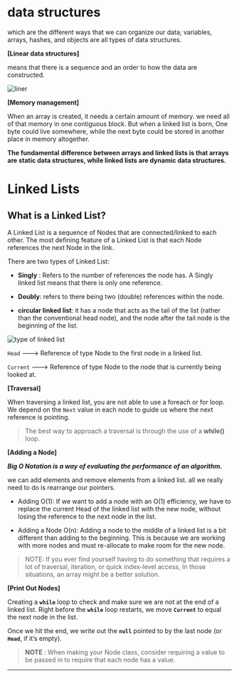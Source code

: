# data structures

which are the different ways that we can organize our data; variables, arrays, hashes, and objects are all types of data structures.

**[Linear data structures]**

means that there is a sequence and an order to how the data are constructed.

![liner](../img401/liner.png)

**[Memory management]**

When an array is created, it needs a certain amount of memory. we need all of that memory in one contiguous block.
But when a linked list is born, One byte could live somewhere, while the next byte could be stored in another place in memory altogether.

**The fundamental difference between arrays and linked lists is that arrays are static data structures, while linked lists are dynamic data structures.**

# Linked Lists

## What is a Linked List?

A Linked List is a sequence of Nodes that are connected/linked to each other. The most defining feature of a Linked List is that each Node references the next Node in the link.

There are two types of Linked List:

- **Singly** : Refers to the number of references the node has. A Singly linked list means that there is only one reference.

- **Doubly**: refers to there being two (double) references within the node.

- **circular linked list**: it has a node that acts as the tail of the list (rather than the conventional head node), and the node after the tail node is the beginning of the list.

![type of linked list](../img401/typeLinkedList.jpeg)

`Head` ---> Reference of type Node to the first node in a linked list.

`Current` ---> Reference of type Node to the node that is currently being looked at.

**[Traversal]**

When traversing a linked list, you are not able to use a foreach or for loop. We depend on the `Next` value in each node to guide us where the next reference is pointing.

> The best way to approach a traversal is through the use of a **while()** loop.

**[Adding a Node]**

**_Big O Notation is a way of evaluating the performance of an algorithm._**

we can add elements and remove elements from a linked list. all
we really need to do is rearrange our pointers.

- Adding O(1): If we want to add a node with an O(1) efficiency, we have to replace the current Head of the linked list with the new node, without losing the reference to the next node in the list.

- Adding a Node O(n): Adding a node to the middle of a linked list is a bit different than adding to the beginning. This is because we are working with more nodes and must re-allocate to make room for the new node.

> NOTE: If you ever find yourself having to do something that requires a lot of traversal, iteration, or quick index-level access, In those situations, an array might be a better solution.

**[Print Out Nodes]**

Creating a **`while`** loop to check and make sure we are not at the end of a linked list. Right before the **`while`** loop restarts, we move **`Current`** to equal the next node in the list.

Once we hit the end, we write out the **`null`** pointed to by the last node (or **`Head`**, if it’s empty).

> **NOTE** : When making your Node class, consider requiring a value to be passed in to require that each node has a value.

<hr>
<br>
